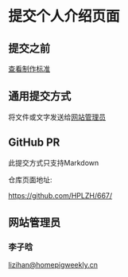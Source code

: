 # 提交个人介绍页面

## 提交之前

[查看制作标准](make.md)

## 通用提交方式

将文件或文字发送给[网站管理员](/students/李子晗/#联系方式)

## GitHub PR

此提交方式只支持Markdown

仓库页面地址:

<https://github.com/HPLZH/667/>

## 网站管理员

### 李子晗

<lizihan@homepigweekly.cn>
